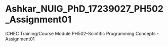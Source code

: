 # Ashkar_NUIG_PhD_17239027_PH502_Assignment01
ICHEC Training/Course Module PH502-Scintific Programming Concepts - Assignment01
